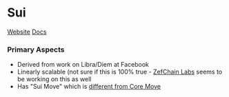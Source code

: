 # Sui

[Website](https://sui.io/)
[Docs](https://docs.sui.io/)


### Primary Aspects

- Derived from work on Libra/Diem at Facebook
- Linearly scalable (not sure if this is 100% true - [ZefChain Labs](https://zefchain.com/) seems to be working on this as well
- Has "Sui Move" which is [different from Core Move](https://docs.sui.io/learn/sui-move-diffs)
